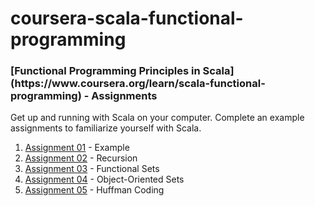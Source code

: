# coursera-scala-functional-programming
<h3>[Functional Programming Principles in Scala](https://www.coursera.org/learn/scala-functional-programming) - Assignments</h3>

Get up and running with Scala on your computer. Complete an example assignments to familiarize yourself with Scala.

1. [Assignment 01](https://www.coursera.org/learn/scala-functional-programming/programming/EoeMo/example) - Example
2. [Assignment 02](https://www.coursera.org/learn/scala-functional-programming/programming/DV6Vv/recursion) - Recursion
3. [Assignment 03](https://www.coursera.org/learn/scala-functional-programming/programming/Edqdi/functional-sets) - Functional Sets
4. [Assignment 04](https://www.coursera.org/learn/scala-functional-programming/programming/bZ7Cg/object-oriented-sets) - Object-Oriented Sets
5. [Assignment 05](https://www.coursera.org/learn/scala-functional-programming/programming/0K7cz/huffman-coding) - Huffman Coding
